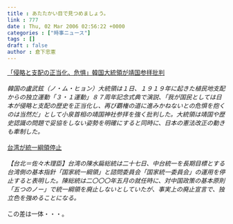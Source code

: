 ```yaml
---
title : あたたかい目で見つめましょう。
link : 777
date : Thu, 02 Mar 2006 02:56:22 +0000
categories : ["時事ニュース"]
tags : []
draft : false
author : 倉下忠憲
---
```


<A HREF="http://www.asahi.com/international/update/0301/006.html" TARGET="_blank">「侵略と支配の正当化、危惧」韓国大統領が靖国参拝批判</A><BR><BR><I>韓国の盧武鉉（ノ・ム・ヒョン）大統領は１日、１９１９年に起きた植民地支配からの独立運動「３・１運動」８７周年記念式典で演説、「我が国民としては日本が侵略と支配の歴史を正当化し、再び覇権の道に進みかねないとの危惧を抱くのは当然だ」として小泉首相の靖国神社参拝を強く批判した。大統領は靖国や歴史認識の問題で妥協をしない姿勢を明確にすると同時に、日本の憲法改正の動きも牽制した。 </I><BR><BR><A HREF="http://www.tokyo-np.co.jp/00/kok/20060228/mng_____kok_____003.shtml" TARGET="_blank">台湾が統一綱領停止</A><BR><BR><I>【台北＝佐々木理臣】台湾の陳水扁総統は二十七日、中台統一を長期目標とする台湾側の基本指針「国家統一綱領」と諮問委員会「国家統一委員会」の運用を停止すると表明した。陳総統は二〇〇〇年五月の就任時に、対中国政策の基本原則「五つのノー」で統一綱領を廃止しないとしていたが、事実上の廃止宣言で、独立色を強めることになる。</I>　<BR><BR>この差は一体・・・。<BR><br><br>
